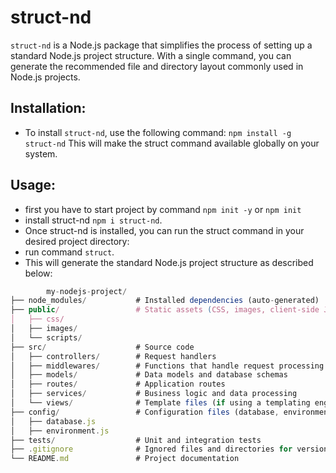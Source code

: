 # struct-nd
`struct-nd` is a Node.js package that simplifies the process of setting up a standard Node.js project structure. With a single command, you can generate the recommended file and directory layout commonly used in Node.js projects.

## Installation:
- To install `struct-nd`, use the following command:
    `npm install -g struct-nd`
  This will make the struct command available globally on your system.

## Usage:
- first you have to start project by command `npm init -y` or `npm init`
- install struct-nd `npm i struct-nd`.
- Once struct-nd is installed, you can run the struct command in your desired project directory:
- run command `struct`.
- This will generate the standard Node.js project structure as described below:


```js
        my-nodejs-project/
├── node_modules/           # Installed dependencies (auto-generated)
├── public/                 # Static assets (CSS, images, client-side JS)
│   ├── css/
│   ├── images/
│   └── scripts/
├── src/                    # Source code
│   ├── controllers/        # Request handlers
│   ├── middlewares/        # Functions that handle request processing
│   ├── models/             # Data models and database schemas
│   ├── routes/             # Application routes
│   ├── services/           # Business logic and data processing
│   └── views/              # Template files (if using a templating engine)
├── config/                 # Configuration files (database, environment)
│   ├── database.js
│   ├── environment.js
├── tests/                  # Unit and integration tests
├── .gitignore              # Ignored files and directories for version control
└── README.md               # Project documentation
